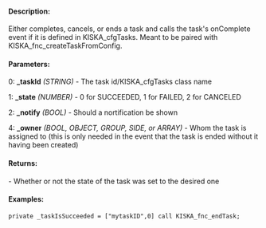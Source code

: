 #### Description:
Either completes, cancels, or ends a task and calls the task's onComplete event if it is defined in KISKA_cfgTasks. Meant to be paired with KISKA_fnc_createTaskFromConfig.

#### Parameters:
0: **_taskId** *(STRING)* - The task id/KISKA_cfgTasks class name

1: **_state** *(NUMBER)* - 0 for SUCCEEDED, 1 for FAILED, 2 for CANCELED

2: **_notify** *(BOOL)* - Should a nortification be shown

4: **_owner** *(BOOL, OBJECT, GROUP, SIDE, or ARRAY)* - Whom the task is assigned to
    (this is only needed in the event that the task is ended without it having been created)

#### Returns:
<BOOL> - Whether or not the state of the task was set to the desired one

#### Examples:
```sqf
private _taskIsSucceeded = ["mytaskID",0] call KISKA_fnc_endTask;
```

